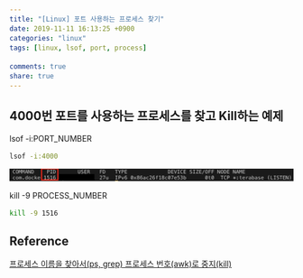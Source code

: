 ```yaml
---
title: "[Linux] 포트 사용하는 프로세스 찾기"
date: 2019-11-11 16:13:25 +0900
categories: "linux"
tags: [linux, lsof, port, process]

comments: true
share: true
---
```


## 4000번 포트를 사용하는 프로세스를 찾고 Kill하는 예제

lsof -i:PORT_NUMBER

```sh
lsof -i:4000
```

![/images/lsof.png](/images/lsof.png)

kill -9 PROCESS_NUMBER

```sh
kill -9 1516
```

## Reference

[프로세스 이름을 찾아서(ps, grep) 프로세스 번호(awk)로 중지(kill)](https://qvil.github.io/linux/ps-kill-grep-awk/)

